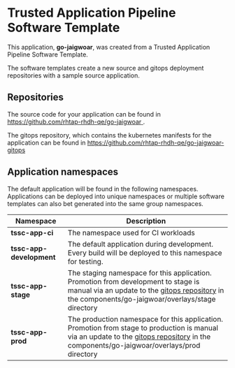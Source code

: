 # Trusted Application Pipeline Software Template

This application, **go-jaigwoar**, was created from a Trusted Application Pipeline Software Template.

The software templates create a new source and gitops deployment repositories with a sample source application. 

## Repositories

The source code for your application can be found in [https://github.com/rhtap-rhdh-qe/go-jaigwoar ](https://github.com/rhtap-rhdh-qe/go-jaigwoar ).
 
The gitops repository, which contains the kubernetes manifests for the application can be found in 
[https://github.com/rhtap-rhdh-qe/go-jaigwoar-gitops ](https://github.com/rhtap-rhdh-qe/go-jaigwoar-gitops ) 

## Application namespaces 

The default application will be found in the following namespaces. Applications can be deployed into unique namespaces or multiple software templates can also bet generated into the same group namespaces.  

|  Namespace   |  Description   |  
| -------- | -------- |
| **tssc-app-ci** | The namespace used for CI workloads |
| **tssc-app-development** | The default application during development. Every build will be deployed to this namespace for testing. |
| **tssc-app-stage** | The staging namespace for this application. Promotion from development to stage is manual via an update to the [gitops repository](https://github.com/rhtap-rhdh-qe/go-jaigwoar-gitops ) in the components/go-jaigwoar/overlays/stage directory |
| **tssc-app-prod** | The production namespace for this application. Promotion from stage to production is manual via an update to the [gitops repository](https://github.com/rhtap-rhdh-qe/go-jaigwoar-gitops ) in the components/go-jaigwoar/overlays/prod directory |